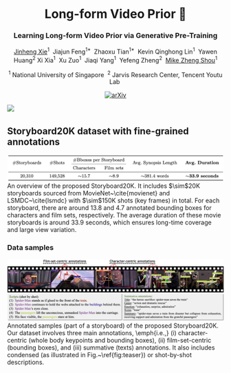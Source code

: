 <div align="center">
<h1>Long-form Video Prior 🎥 </h1>
<h3>Learning Long-form Video Prior via Generative Pre-Training</h3>

[Jinheng Xie](https://sierkinhane.github.io/)<sup>1</sup>&nbsp; Jiajun Feng<sup>1&#42;</sup>&nbsp; Zhaoxu Tian<sup>1&#42;</sup>&nbsp; Kevin Qinghong Lin<sup>1</sup>&nbsp; Yawen Huang<sup>2</sup> Xi Xia<sup>1</sup>&nbsp; Xu Zuo<sup>1</sup>&nbsp; Jiaqi Yang<sup>1</sup>&nbsp; Yefeng Zheng<sup>2</sup>&nbsp; [Mike Zheng Shou](https://scholar.google.com/citations?hl=zh-CN&user=h1-3lSoAAAAJ&view_op=list_works&sortby=pubdate)<sup>1</sup> 

<sup>1</sup> National University of Singapore&nbsp; <sup>2</sup> Jarvis Research Center, Tencent Youtu Lab&nbsp;

[![arXiv](https://img.shields.io/badge/arXiv-<TBD>-<COLOR>.svg)]()

</div>

<img src="teaser.gif" width="1000">

## Storyboard20K dataset with fine-grained annotations
<img src="dataset_overview.png" width="1000">
An overview of the proposed Storyboard20K. It includes $\sim$20K storyboards sourced from MovieNet~\cite{movienet} and LSMDC~\cite{lsmdc} with $\sim$150K shots (key frames) in total. For each storyboard, there are around 13.8 and 4.7 annotated bounding boxes for characters and film sets, respectively. The average duration of these movie storyboards is around 33.9 seconds, which ensures long-time coverage and large view variation.

### Data samples
<img src="sample.jpg" width="1000">
Annotated samples (part of a storyboard) of the proposed Storyboard20K. Our dataset involves three main annotations, \emph{i.e.,} (i) character-centric (whole body keypoints and bounding boxes), (ii) film-set-centric (bounding boxes), and (iii) summative (texts) annotations. It also includes condensed (as illustrated in Fig.~\ref{fig:teaser}) or shot-by-shot descriptions.

